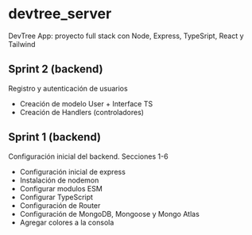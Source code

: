 # devtree_server

DevTree App: proyecto full stack con Node, Express, TypeSript, React y Tailwind

## Sprint 2 (backend)

Registro y autenticación de usuarios

* Creación de modelo User + Interface TS
* Creación de Handlers (controladores)


## Sprint 1 (backend)

Configuración inicial del backend.
Secciones 1-6

* Configuración inicial de express
* Instalación de nodemon
* Configurar modulos ESM
* Configurar TypeScript
* Configuración de Router
* Configuración de MongoDB, Mongoose y Mongo Atlas
* Agregar colores a la consola
